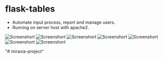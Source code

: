 # flask-tables
- Automate input process, report and manage users.
- Running on server host with apache2.

![Screenshort](LoginPage.png)
![Screenshort](Home.png)
![Screenshort](DatabaseQC.png)
![Screenshort](ErrorLog.png)
![Screenshort](FileImportedReport.png)
![Screenshort](UserRecords.png)
![Screenshort](RevenueDashboard.png)

"# miravia-project" 
